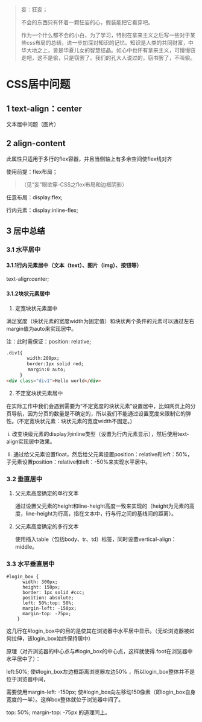 > 妄：狂妄；
>
> 不会的东西只有怀着一颗狂妄的心，假装能把它看穿吧。
>
> 作为一个什么都不会的小白，为了学习，特别在拿来主义之后写一些对于某些css布局的总结，进一步加深对知识的记忆。知识是人类的共同财富，中华大地之上，皆是华夏儿女的智慧结晶。如心中也怀有拿来主义，可慢慢窃走吧，这不是偷，只是窃罢了。我们的孔大人说过的，窃书罢了，不叫偷。

# CSS居中问题

## 1      text-align：center

文本居中问题（图片）

## 2      align-content

此属性只适用于多行的flex容器，并且当侧轴上有多余空间使flex线对齐

使用前提：flex布局；

> （见“妄”眼欲穿-CSS之flex布局和边框阴影）

任意布局：display:flex;

行内元素：display:inline-flex;         

## 3      居中总结

### 3.1    水平居中

#### 	3.1.1行内元素居中（文本（text）、图片（img）、按钮等）

text-align:center;

#### 	3.1.2块状元素居中

1.  定宽块状元素居中

满足宽度（块状元素的宽度width为固定值）和块状两个条件的元素可以通过左右margin值为auto来实现居中。

注：此时需保证：position: relative;

```html
.div1{
　　　　 width:200px;
　　　　 border:1px solid red;
        margin:0 auto;
     }
<div class="div1">Hello world</div>
```

2. 不定宽块状元素居中

在实际工作中我们会遇到需要为“不定宽度的块状元素”设置居中，比如网页上的分页导航，因为分页的数量是不确定的，所以我们不能通过设置宽度来限制它的弹性。(不定宽块状元素：块状元素的宽度width不固定。)

​        i. 改变块级元素的display为inline类型（设置为行内元素显示），然后使用text-align实现居中效果。

​       ii. 通过给父元素设置float，然后给父元素设置position：relative和left：50%，子元素设置position：relative和left：-50%来实现水平居中。

### 3.2    垂直居中

1. 父元素高度确定的单行文本

   ​	通过设置父元素的height和line-height高度一致来实现的（height为元素的高度，line-height为行高，指在文本中，行与行之间的基线间的距离）。

2. 父元素高度确定的多行文本

   ​	使用插入table（包括body、tr、td）标签，同时设置vertical-align：middle。

### 3.3    水平垂直居中

```
#login_box {
      width: 300px;
      height: 150px;
      border: 1px solid #ccc;
      position: absolute;
      left: 50%;top: 50%;
      margin-left: -150px;
      margin-top: -75px;
    }
```

这几行在#login_box中的目的是使其在浏览器中水平居中显示。（无论浏览器被如何拉伸，该login_box始终保持居中）

原理（对齐浏览器的中心点与#login_box的中心点，这样就使得.foot在浏览器中水平居中了）：

left:50%;  使#login_box左边框距离浏览器左边50% ，所以login_box整体并不是位于浏览器中间，

需要使用margin-left: -150px;  使#login_box向左移动150像素（即login_box自身宽度的一半）。这样box整体就位于浏览器中间了。

top: 50%;   margin-top: -75px 的道理同上。 